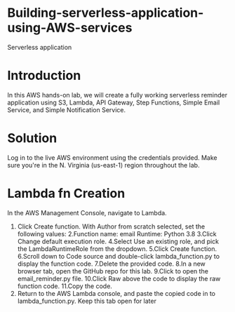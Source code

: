 # Building-serverless-application-using-AWS-services
Serverless application
<!--  -->
# Introduction
In this AWS hands-on lab, we will create a fully working serverless reminder application using S3, Lambda, API Gateway, Step Functions, Simple Email Service, and Simple Notification Service.
# Solution
Log in to the live AWS environment using the credentials provided. Make sure you're in the N. Virginia (us-east-1) region throughout the lab.
# Lambda fn Creation
In the AWS Management Console, navigate to Lambda.
1. Click Create function.
    With Author from scratch selected, set the following values:
2.Function name: email
Runtime: Python 3.8
3.Click Change default execution role.
4.Select Use an existing role, and pick the LambdaRuntimeRole from the dropdown.
5.Click Create function.
6.Scroll down to Code source and double-click lambda_function.py to display the function code.
7.Delete the provided code.
8.In a new browser tab, open the GitHub repo for this lab.
9.Click to open the email_reminder.py file.
10.Click Raw above the code to display the raw function code.
11.Copy the code.
12. Return to the AWS Lambda console, and paste the copied code in to lambda_function.py. Keep this tab open for later
